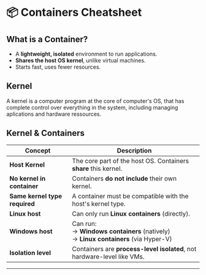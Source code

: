 # 📦 Containers Cheatsheet

## What is a Container?

- A **lightweight, isolated** environment to run applications.
- **Shares the host OS kernel**, unlike virtual machines.
- Starts fast, uses fewer resources.

## Kernel

A kernel is a computer program at the core of computer's OS, that has complete control over everything in the system, including managing aplications and hardware ressources.

##  Kernel & Containers

| Concept                       | Description                                                                                         |
| ----------------------------- | --------------------------------------------------------------------------------------------------- |
| **Host Kernel**               | The core part of the host OS. Containers **share** this kernel.                                     |
| **No kernel in container**    | Containers **do not include** their own kernel.                                                     |
| **Same kernel type required** | A container must be compatible with the host's kernel type.                                         |
| **Linux host**                | Can only run **Linux containers** (directly).                                                       |
| **Windows host**              | Can run: <br> → **Windows containers** (natively) <br> → **Linux containers** (via Hyper-V) |
| **Isolation level**           | Containers are **process-level isolated**, not hardware-level like VMs.                             |

---

